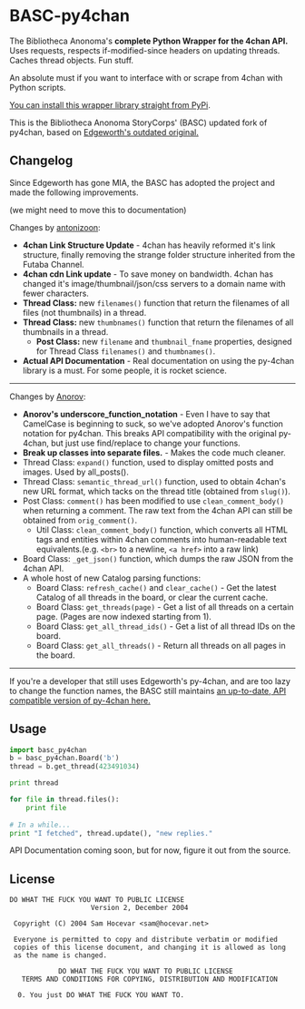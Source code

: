BASC-py4chan
============

The Bibliotheca Anonoma's **complete Python Wrapper for the 4chan API.** Uses requests, respects if-modified-since headers on updating threads. Caches thread objects. Fun stuff. 

An absolute must if you want to interface with or scrape from 4chan with Python scripts.

[You can install this wrapper library straight from PyPi](https://pypi.python.org/pypi/BASC-py4chan).

This is the Bibliotheca Anonoma StoryCorps' (BASC) updated fork of py4chan, based on [Edgeworth's outdated original.](https://github.com/e000/py-4chan) 

## Changelog

Since Edgeworth has gone MIA, the BASC has adopted the project and made the following improvements.

(we might need to move this to documentation)

Changes by [antonizoon](https://github.com/antonizoon):

* **4chan Link Structure Update** - 4chan has heavily reformed it's link structure, finally removing the strange folder structure inherited from the Futaba Channel.
* **4chan cdn Link update** - To save money on bandwidth. 4chan has changed it's image/thumbnail/json/css servers to a domain name with fewer characters.
* **Thread Class:** new `filenames()` function that return the filenames of all files (not thumbnails) in a thread.
* **Thread Class:** new `thumbnames()` function that return the filenames of all thumbnails in a thread.
    * **Post Class:** new `filename` and `thumbnail_fname` properties, designed for Thread Class `filenames()` and `thumbnames()`.
* **Actual API Documentation** - Real documentation on using the py-4chan library is a must. For some people, it is rocket science.

---

Changes by [Anorov](https://github.com/Anorov/py-4chan):

* **Anorov's underscore_function_notation** - Even I have to say that CamelCase is beginning to suck, so we've adopted Anorov's function notation for py4chan. This breaks API compatibility with the original py-4chan, but just use find/replace to change your functions.
* **Break up classes into separate files.** - Makes the code much cleaner.
* Thread Class: `expand()` function, used to display omitted posts and images. Used by all_posts().
* Thread Class: `semantic_thread_url()` function, used to obtain 4chan's new URL format, which tacks on the thread title (obtained from `slug()`).
* Post Class: `comment()` has been modified to use `clean_comment_body()` when returning a comment. The raw text from the 4chan API can still be obtained from `orig_comment()`.
    * Util Class: `clean_comment_body()` function, which converts all HTML tags and entities within 4chan comments into human-readable text equivalents.(e.g. `<br>` to a newline, `<a href>` into a raw link)
* Board Class: `_get_json()` function, which dumps the raw JSON from the 4chan API.
* A whole host of new Catalog parsing functions:
    * Board Class: `refresh_cache()` and `clear_cache()` - Get the latest Catalog of all threads in the board, or clear the current cache.
    * Board Class: `get_threads(page)` - Get a list of all threads on a certain page. (Pages are now indexed starting from 1).
    * Board Class: `get_all_thread_ids()` - Get a list of all thread IDs on the board.
    * Board Class: `get_all_threads()` - Return all threads on all pages in the board.

---

If you're a developer that still uses Edgeworth's py-4chan, and are too lazy to change the function names, the BASC still maintains [an up-to-date, API compatible version of py-4chan here.](https://github.com/bibanon/py-4chan)

## Usage

``` python
import basc_py4chan
b = basc_py4chan.Board('b')
thread = b.get_thread(423491034)

print thread

for file in thread.files():
    print file
    
# In a while...
print "I fetched", thread.update(), "new replies."
```

API Documentation coming soon, but for now, figure it out from the source.

## License

``` text
DO WHAT THE FUCK YOU WANT TO PUBLIC LICENSE
                    Version 2, December 2004

 Copyright (C) 2004 Sam Hocevar <sam@hocevar.net>

 Everyone is permitted to copy and distribute verbatim or modified
 copies of this license document, and changing it is allowed as long
 as the name is changed.

            DO WHAT THE FUCK YOU WANT TO PUBLIC LICENSE
   TERMS AND CONDITIONS FOR COPYING, DISTRIBUTION AND MODIFICATION

  0. You just DO WHAT THE FUCK YOU WANT TO.

```